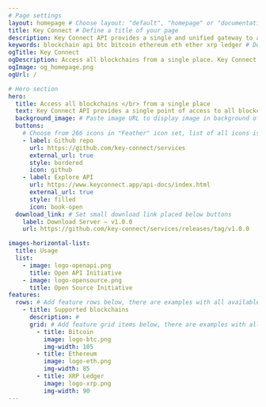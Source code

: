 ```yaml
---
# Page settings
layout: homepage # Choose layout: "default", "homepage" or "documentation-archive"
title: Key Connect # Define a title of your page
description: Key Connect API provides a single and unified gateway to access all blockchains
keywords: blockchain api btc bitcoin ethereum eth ether xrp ledger # Define keywords for search engines
ogTitle: Key Connect
ogDescription: Access all blockchains from a single place. Key Connect API provides a single point of access to all blockchains.
ogImage: og_homepage.png
ogUrl: /

# Hero section
hero:
  title: Access all blockchains </br> from a single place
  text: Key Connect API provides a single point of access to all blockchains.
  background_image: # Paste image URL to display image in background of hero section
  buttons:
    # Choose from 266 icons in "Feather" icon set, list of all icons is available here - https://feathericons.com
    - label: Github repo
      url: https://github.com/key-connect/services
      external_url: true
      style: bordered
      icon: github
    - label: Explore API
      url: https://www.keyconnect.app/api-docs/index.html
      external_url: true
      style: filled
      icon: book-open
  download_link: # Set small download link placed below buttons
    label: Download Server — v1.0.0
    url: https://github.com/key-connect/services/releases/tag/v1.0.0

images-horizontal-list:
  title: Usage
  list:
    - image: logo-openapi.png
      title: Open API Initiative
    - image: logo-opensource.png
      title: Open Source Initiative
features:
  rows: # Add feature rows below, there are examples with all available options
    - title: Supported blockchains
      description: #
      grid: # Add feature grid items below, there are examples with all available options
        - title: Bitcoin
          image: logo-btc.png
          img-width: 105
        - title: Ethereum
          image: logo-eth.png
          img-width: 85
        - title: XRP Ledger
          image: logo-xrp.png
          img-width: 90
---
```

